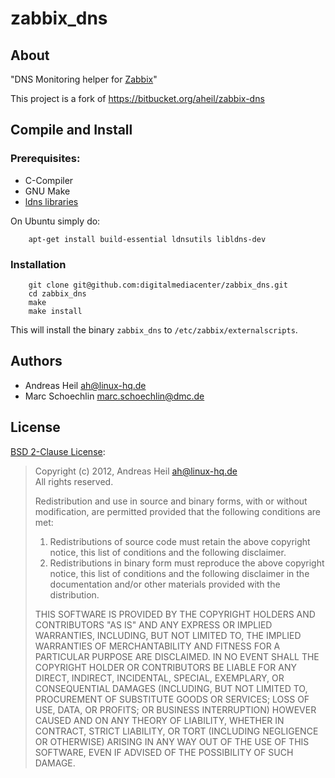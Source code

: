 # zabbix_dns

## About

"DNS Monitoring helper for [Zabbix][1]"

This project is a fork of https://bitbucket.org/aheil/zabbix-dns

## Compile and Install

### Prerequisites:

 * C-Compiler
 * GNU Make
 * [ldns libraries][2]

On Ubuntu simply do:

        apt-get install build-essential ldnsutils libldns-dev

### Installation

        git clone git@github.com:digitalmediacenter/zabbix_dns.git
        cd zabbix_dns
        make
        make install

This will install the binary `zabbix_dns` to `/etc/zabbix/externalscripts`.

## Authors

 * Andreas Heil <ah@linux-hq.de>
 * Marc Schoechlin <marc.schoechlin@dmc.de>

## License

[BSD 2-Clause License][3]:

> Copyright (c) 2012, Andreas Heil <ah@linux-hq.de>  
> All rights reserved.
> 
> Redistribution and use in source and binary forms, with or without
> modification, are permitted provided that the following conditions
> are met:
> 
>    1. Redistributions of source code must retain the above copyright
>    notice, this list of conditions and the following disclaimer.
>    2. Redistributions in binary form must reproduce the above copyright
>    notice, this list of conditions and the following disclaimer in the
>    documentation and/or other materials provided with the distribution.
> 
> THIS SOFTWARE IS PROVIDED BY THE COPYRIGHT HOLDERS AND CONTRIBUTORS "AS IS"
> AND ANY EXPRESS OR IMPLIED WARRANTIES, INCLUDING, BUT NOT LIMITED TO, THE
> IMPLIED WARRANTIES OF MERCHANTABILITY AND FITNESS FOR A PARTICULAR PURPOSE
> ARE DISCLAIMED. IN NO EVENT SHALL THE COPYRIGHT HOLDER OR CONTRIBUTORS BE
> LIABLE FOR ANY DIRECT, INDIRECT, INCIDENTAL, SPECIAL, EXEMPLARY, OR
> CONSEQUENTIAL DAMAGES (INCLUDING, BUT NOT LIMITED TO, PROCUREMENT OF
> SUBSTITUTE GOODS OR SERVICES; LOSS OF USE, DATA, OR PROFITS; OR BUSINESS
> INTERRUPTION) HOWEVER CAUSED AND ON ANY THEORY OF LIABILITY, WHETHER IN
> CONTRACT, STRICT LIABILITY, OR TORT (INCLUDING NEGLIGENCE OR OTHERWISE)
> ARISING IN ANY WAY OUT OF THE USE OF THIS SOFTWARE, EVEN IF ADVISED OF THE
> POSSIBILITY OF SUCH DAMAGE.

[1]: http://www.zabbix.com
[2]: http://www.nlnetlabs.nl/projects/ldns/
[3]: http://opensource.org/licenses/BSD-2-Clause
[4]: https://bitbucket.org/aheil/zabbix-dns
